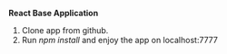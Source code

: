 **React Base Application**

1. Clone app from github. 
2. Run _npm install_ and enjoy the app on localhost:7777